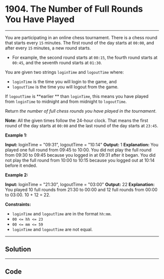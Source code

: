 # 1904. The Number of Full Rounds You Have Played

---

You are participating in an online chess tournament. There is a chess round that starts every `15` minutes. The first round of the day starts at `00:00`, and after every `15` minutes, a new round starts.

  * For example, the second round starts at `00:15`, the fourth round starts at `00:45`, and the seventh round starts at `01:30`.



You are given two strings `loginTime` and `logoutTime` where:

  * `loginTime` is the time you will login to the game, and
  * `logoutTime` is the time you will logout from the game.



If `logoutTime` is **earlier ** than `loginTime`, this means you have played from `loginTime` to midnight and from midnight to `logoutTime`.

Return _the number of full chess rounds you have played in the tournament_.

**Note:**  All the given times follow the 24-hour clock. That means the first round of the day starts at `00:00` and the last round of the day starts at `23:45`.

 

**Example 1:**


**Input:** loginTime = "09:31", logoutTime = "10:14"
**Output:** 1
**Explanation:** You played one full round from 09:45 to 10:00.
You did not play the full round from 09:30 to 09:45 because you logged in at 09:31 after it began.
You did not play the full round from 10:00 to 10:15 because you logged out at 10:14 before it ended.


**Example 2:**


**Input:** loginTime = "21:30", logoutTime = "03:00"
**Output:** 22
**Explanation:** You played 10 full rounds from 21:30 to 00:00 and 12 full rounds from 00:00 to 03:00.
10 + 12 = 22.


 

**Constraints:**

  * `loginTime` and `logoutTime` are in the format `hh:mm`.
  * `00 <= hh <= 23`
  * `00 <= mm <= 59`
  * `loginTime` and `logoutTime` are not equal.

---

## Solution



---

## Code
```python


```